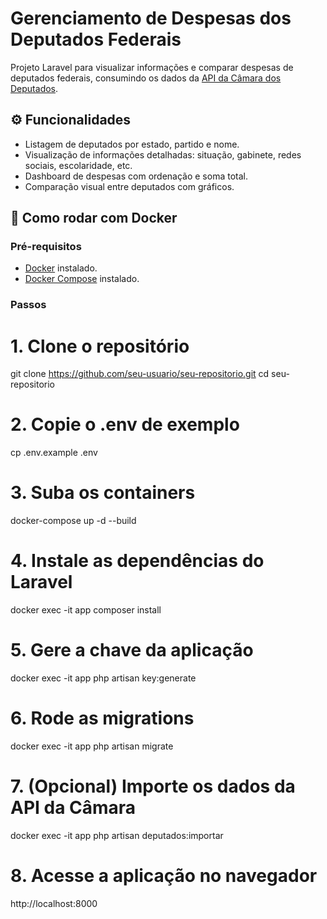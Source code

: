 # Gerenciamento de Despesas dos Deputados Federais

Projeto Laravel para visualizar informações e comparar despesas de deputados federais, consumindo os dados da [API da Câmara dos Deputados](https://dadosabertos.camara.leg.br/swagger/api.html).

## ⚙️ Funcionalidades

- Listagem de deputados por estado, partido e nome.
- Visualização de informações detalhadas: situação, gabinete, redes sociais, escolaridade, etc.
- Dashboard de despesas com ordenação e soma total.
- Comparação visual entre deputados com gráficos.

## 🐳 Como rodar com Docker

### Pré-requisitos

- [Docker](https://www.docker.com/) instalado.
- [Docker Compose](https://docs.docker.com/compose/) instalado.

### Passos

# 1. Clone o repositório
git clone https://github.com/seu-usuario/seu-repositorio.git
cd seu-repositorio

# 2. Copie o .env de exemplo
cp .env.example .env

# 3. Suba os containers
docker-compose up -d --build

# 4. Instale as dependências do Laravel
docker exec -it app composer install

# 5. Gere a chave da aplicação
docker exec -it app php artisan key:generate

# 6. Rode as migrations
docker exec -it app php artisan migrate

# 7. (Opcional) Importe os dados da API da Câmara
docker exec -it app php artisan deputados:importar

# 8. Acesse a aplicação no navegador
http://localhost:8000
